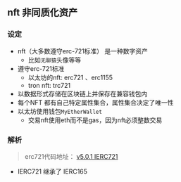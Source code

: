 ## nft  非同质化资产

### 设定

* nft（大多数遵守erc-721标准） 是一种数字资产
  * 比如`无聊猿`头像等等
* 遵守erc-721标准
  * 以太坊的nft: erc721 、erc1155
  * tron nft: trc721
* 以数据形式存储在区块链上并保存在兼容钱包内
* 每个NFT 都有自己特定属性集合，属性集合决定了唯一性
* 以太坊使用钱包`MyEtherWallet`
  * 交易nft使用eth而不是gas，因为nft必须整数交易


### 解析

> erc721代码地址： [v5.0.1 IERC721](https://github.com/OpenZeppelin/openzeppelin-contracts/blob/v5.0.1/contracts/token/ERC721/IERC721.sol)

* IERC721 继承了 IERC165
